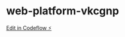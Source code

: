 # web-platform-vkcgnp

[Edit in Codeflow ⚡️](https://stackblitz.com/~/github.com/sckchcm-g/web-platform-vkcgnp)